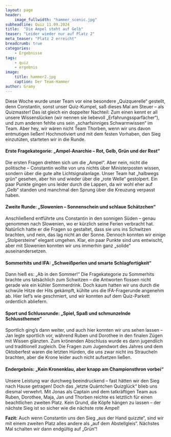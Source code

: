 ```yaml
---
layout: page
header:
    image_fullwidth: "hammer_scenic.jpg"
subheadline: Quiz 11.09.2024
title:  "Die Ampel steht auf Gelb"
teaser: "Leider wieder nur auf Platz 2"
meta_teaser: "Platz 2 erreicht"
breadcrumb: true
categories:
    - Ergebnisse
tags:
    - quiz
    - ergebnis
image:
    title: hammer2.jpg
    caption: Der Team-Hammer
author: Gramy
---
```


Diese Woche wurde unser Team vor eine besondere „Quizquerelle“ gestellt, denn Constantin, sonst unser Quiz-Kumpel, saß dieses Mal am Steuer – als Quizmaster! Das ist gleich ein doppelter Nachteil: Zum einen kennt er all unsere Wissenslücken (wir nennen sie liebevoll „Erfahrungssparfächer“), und zum anderen fehlte uns sein „scharfsinniges Schwarmwissen“ im Team. Aber hey, wir wären nicht Team Thorben, wenn wir uns davon entmutigen ließen! Hochmotiviert und mit dem festen Vorhaben, den Sieg einzutüten, starteten wir in die Runde.

#### Erste Fragekategorie: „Ampel-Anarchie – Rot, Gelb, Grün und der Rest“

Die ersten Fragen drehten sich um die „Ampel“. Aber nein, nicht die politische – Constantin wollte von uns nichts über Ministerposten wissen, sondern über die gute alte Lichtsignalanlage. Unser Team hat „halbwegs grün“ gesehen, aber hin und wieder über die „rote Welle“ gestolpert. Ein paar Punkte gingen uns leider durch die Lappen, da wir wohl eher auf „Gelb“ standen und manchmal den Sprung über die Kreuzung verpasst haben.

#### Zweite Runde: „Slowenien – Sonnenschein und schlaue Schätzchen“

Anschließend entführte uns Constantin in den sonnigen Süden – genau genommen nach Slowenien, wo er kürzlich seine Ferien verbracht hat. Natürlich hatte er die Fragen so gestaltet, dass sie uns ins Schwitzen brachten, und nein, das lag nicht an der Sonne. Dennoch konnten wir einige „Stolpersteine“ elegant umgehen. Klar, ein paar Punkte sind uns entwischt, aber mit Slowenien konnten wir uns immerhin ganz „solide“ auseinandersetzen.

#### Sommerhits und IFA: „Schweißperlen und smarte Schlagfertigkeit“

Dann hieß es: „Ab in den Sommer!“ Die Fragekategorie zu Sommerhits brachte uns tatsächlich zum Schwitzen – die Antworten flossen nicht gerade wie ein kühler Sommerdrink. Doch kaum hatten wir uns durch die schwüle Hitze der Hits gekämpft, kühlte uns die IFA-Fragerunde angenehm ab. Hier lief’s wie geschmiert, und wir konnten auf dem Quiz-Parkett ordentlich abliefern.

#### Sport und Schlussrunde: „Spiel, Spaß und schmunzelnde Schlussthemen“

Sportlich ging’s dann weiter, und auch hier konnten wir uns sehen lassen – Jan legte sportlich vor, während Ruben und Dorothee in den finalen Zügen mit Wissen glänzten. Zum krönenden Abschluss wurde es dann jugendlich und traditionell zugleich. Die Fragen zum Jugendwort des Jahres und dem Oktoberfest waren die letzten Hürden, die uns zwar nicht ins Straucheln brachten, aber die Krone leider auch nicht aufsetzen ließen.

#### Endergebnis: „Kein Kronenklau, aber knapp am Championsthron vorbei“

Unsere Leistung war durchweg beeindruckend – fast hätten wir den Sieg nach Hause getragen! Doch das „letzte Quäntchen Quizglück“ blieb uns diesmal verwehrt. Mit Jonas als Captain und dem tatkräftigen Team aus Ruben, Dorothee, Maja, Jan und Thorben reichte es letztlich für einen beachtlichen zweiten Platz. Kein Grund, die Köpfe hängen zu lassen – der nächste Sieg ist so sicher wie die nächste rote Ampel!

**Fazit:** Auch wenn Constantin uns den Sieg „aus der Hand quizzte“, sind wir mit einem zweiten Platz alles andere als „auf dem Abstellgleis“. Nächstes Mal schalten wir dann endgültig auf „Grün“!